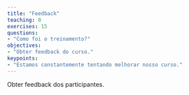 ```yaml
---
title: "Feedback"
teaching: 0
exercises: 15
questions:
- "Como foi o treinamento?"
objectives:
- "Obter feedback do curso."
keypoints:
- "Estamos constantemente tentando melhorar nosso curso."
---
```


Obter feedback dos participantes.
